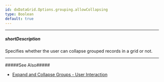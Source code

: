 ```yaml
---
id: dxDataGrid.Options.grouping.allowCollapsing
type: Boolean
default: true
---
```

---
##### shortDescription
Specifies whether the user can collapse grouped records in a grid or not.

---
#####See Also#####
- [Expand and Collapse Groups - User Interaction](/Documentation/Guide/Widgets/DataGrid/Grouping/#User_Interaction/Expand_and_Collapse_Groups)